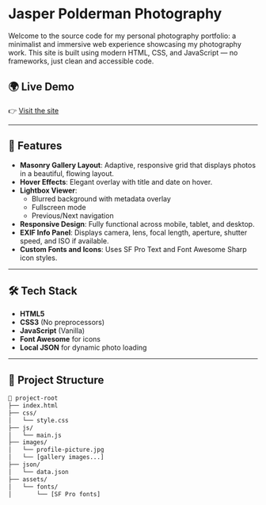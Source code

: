# Jasper Polderman Photography

Welcome to the source code for my personal photography portfolio: a minimalist and immersive web experience showcasing my photography work. This site is built using modern HTML, CSS, and JavaScript — no frameworks, just clean and accessible code.

## 🌍 Live Demo

👉 [Visit the site](https://jasperpolderman.netlify.app)

---

## 📸 Features

- **Masonry Gallery Layout**: Adaptive, responsive grid that displays photos in a beautiful, flowing layout.
- **Hover Effects**: Elegant overlay with title and date on hover.
- **Lightbox Viewer**:
  - Blurred background with metadata overlay
  - Fullscreen mode
  - Previous/Next navigation
- **Responsive Design**: Fully functional across mobile, tablet, and desktop.
- **EXIF Info Panel**: Displays camera, lens, focal length, aperture, shutter speed, and ISO if available.
- **Custom Fonts and Icons**: Uses SF Pro Text and Font Awesome Sharp icon styles.

---

## 🛠️ Tech Stack

- **HTML5**
- **CSS3** (No preprocessors)
- **JavaScript** (Vanilla)
- **Font Awesome** for icons
- **Local JSON** for dynamic photo loading

---

## 📁 Project Structure

```bash
📂 project-root
├── index.html
├── css/
│   └── style.css
├── js/
│   └── main.js
├── images/
│   └── profile-picture.jpg
│   └── [gallery images...]
├── json/
│   └── data.json
├── assets/
│   └── fonts/
│       └── [SF Pro fonts]
